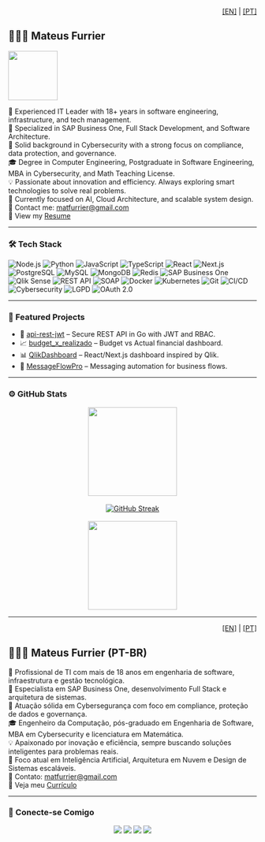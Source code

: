 
<!-- Language Toggle -->
<p align="right">
  <a href="#english-version">[EN]</a> | <a href="#versão-em-português">[PT]</a>
</p>

<a name="english-version"></a>

## 👨🏻‍💻 Mateus Furrier

<img src="https://user-images.githubusercontent.com/73097560/115834477-dbab4500-a447-11eb-908a-139a6edaec5c.gif" width="100" />

👔 Experienced IT Leader with 18+ years in software engineering, infrastructure, and tech management.  
💼 Specialized in SAP Business One, Full Stack Development, and Software Architecture.  
🔐 Solid background in Cybersecurity with a strong focus on compliance, data protection, and governance.  
🎓 Degree in Computer Engineering, Postgraduate in Software Engineering, MBA in Cybersecurity, and Math Teaching License.  
💡 Passionate about innovation and efficiency. Always exploring smart technologies to solve real problems.  
🚀 Currently focused on AI, Cloud Architecture, and scalable system design.  
📧 Contact me: [matfurrier@gmail.com](mailto:matfurrier@gmail.com)  
📄 View my [Resume](https://drive.google.com/file/d/1wwvteaaEP7LdShTgriLIe6Qur6vD3C4s/view?usp=sharing)

---

### 🛠 Tech Stack

![Node.js](https://img.shields.io/badge/-Node.js-05122A?style=flat&logo=node.js)
![Python](https://img.shields.io/badge/-Python-05122A?style=flat&logo=python)
![JavaScript](https://img.shields.io/badge/-JavaScript-05122A?style=flat&logo=javascript)
![TypeScript](https://img.shields.io/badge/-TypeScript-05122A?style=flat&logo=typescript)
![React](https://img.shields.io/badge/-React-05122A?style=flat&logo=react)
![Next.js](https://img.shields.io/badge/-Next.js-05122A?style=flat&logo=next.js)
![PostgreSQL](https://img.shields.io/badge/-PostgreSQL-05122A?style=flat&logo=postgresql)
![MySQL](https://img.shields.io/badge/-MySQL-05122A?style=flat&logo=mysql)
![MongoDB](https://img.shields.io/badge/-MongoDB-05122A?style=flat&logo=mongodb)
![Redis](https://img.shields.io/badge/-Redis-05122A?style=flat&logo=redis)
![SAP Business One](https://img.shields.io/badge/-SAP%20Business%20One-05122A?style=flat&logo=sap)
![Qlik Sense](https://img.shields.io/badge/-Qlik%20Sense-05122A?style=flat&logo=qlik)
![REST API](https://img.shields.io/badge/-REST%20API-05122A?style=flat&logo=api)
![SOAP](https://img.shields.io/badge/-SOAP-05122A?style=flat&logo=soap)
![Docker](https://img.shields.io/badge/-Docker-05122A?style=flat&logo=docker)
![Kubernetes](https://img.shields.io/badge/-Kubernetes-05122A?style=flat&logo=kubernetes)
![Git](https://img.shields.io/badge/-Git-05122A?style=flat&logo=git)
![CI/CD](https://img.shields.io/badge/-CI%2FCD-05122A?style=flat&logo=githubactions)
![Cybersecurity](https://img.shields.io/badge/-Cybersecurity-05122A?style=flat&logo=datadog)
![LGPD](https://img.shields.io/badge/-LGPD-05122A?style=flat&logo=lock)
![OAuth 2.0](https://img.shields.io/badge/-OAuth%202.0-05122A?style=flat&logo=auth0)

---

### 📂 Featured Projects

- 🚀 [api-rest-jwt](https://github.com/matfurrier/api-rest-jwt) – Secure REST API in Go with JWT and RBAC.
- 📈 [budget_x_realizado](https://github.com/matfurrier/budget_x_realizado) – Budget vs Actual financial dashboard.
- 📊 [QlikDashboard](https://github.com/matfurrier/QlikDashboard) – React/Next.js dashboard inspired by Qlik.
- 🔄 [MessageFlowPro](https://github.com/matfurrier/MessageFlowPro) – Messaging automation for business flows.

---

### ⚙️ GitHub Stats

<p align="center">
  <img height="180em" src="https://github-readme-stats.vercel.app/api?username=matfurrier&show_icons=true&theme=algolia&include_all_commits=true&count_private=true"/>
  <br><br>
  <a href="https://git.io/streak-stats"><img src="https://github-readme-streak-stats.herokuapp.com?user=matfurrier&theme=dark" alt="GitHub Streak" /></a>
  <br><br>
  <img height="180em" src="https://matfurrierstats.vercel.app/api/top-langs/?username=matfurrier&layout=compact&langs_count=8&theme=algolia&cache_seconds=1800"/>
</p>

---

<a name="versão-em-português"></a>

<p align="right">
  <a href="#english-version">[EN]</a> | <a href="#versão-em-português">[PT]</a>
</p>

## 👨🏻‍💻 Mateus Furrier (PT-BR)

👔 Profissional de TI com mais de 18 anos em engenharia de software, infraestrutura e gestão tecnológica.  
💼 Especialista em SAP Business One, desenvolvimento Full Stack e arquitetura de sistemas.  
🔐 Atuação sólida em Cybersegurança com foco em compliance, proteção de dados e governança.  
🎓 Engenheiro da Computação, pós-graduado em Engenharia de Software, MBA em Cybersecurity e licenciatura em Matemática.  
💡 Apaixonado por inovação e eficiência, sempre buscando soluções inteligentes para problemas reais.  
🚀 Foco atual em Inteligência Artificial, Arquitetura em Nuvem e Design de Sistemas escaláveis.  
📧 Contato: [matfurrier@gmail.com](mailto:matfurrier@gmail.com)  
📄 Veja meu [Currículo](https://drive.google.com/file/d/1wwvteaaEP7LdShTgriLIe6Qur6vD3C4s/view?usp=sharing)

---

### 🤝 Conecte-se Comigo

<p align="center">
  <a href="https://furrier.app"><img src="https://img.shields.io/badge/-furrier.app-3423A6?style=flat&logo=Google-Chrome&logoColor=white"/></a>
  <a href="https://linkedin.com/in/mateusfurrier"><img src="https://img.shields.io/badge/-Mateus%20Furrier-0077B5?style=flat&logo=Linkedin&logoColor=white"/></a>
  <a href="mailto:matfurrier@gmail.com"><img src="https://img.shields.io/badge/-matfurrier@gmail.com-D14836?style=flat&logo=Gmail&logoColor=white"/></a>
  <a href="https://instagram.com/matfurrier"><img src="https://img.shields.io/badge/-@matfurrier-E4405F?style=flat&logo=Instagram&logoColor=white"/></a>
</p>
